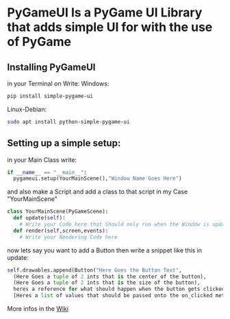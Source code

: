 # PyGameUI Is a PyGame UI Library that adds simple UI for with the use of PyGame

## Installing PyGameUI
in your Terminal on Write:
Windows:
```bash
pip install simple-pygame-ui
```
Linux-Debian:
```bash
sudo apt install python-simple-pygame-ui
```

## Setting up a simple setup:

in your Main Class write:

```python
if __name__ == "__main__":
  pygameui.setup(YourMainScene(),"Window Name Goes Here")
```

and also make a Script and add a class to that script in my Case "YourMainScene"

```python
class YourMainScene(PyGameScene):
  def update(self):
    # Write your Code here that Should only run when the Window is updated
  def render(self,screen,events):
    # Write your Rendering Code here
```
now lets say you want to add a Button then write a snippet like this in update:

```python
self.drawables.append(Button("Here Goes the Button Text",
  (Here Goes a tuple of 2 ints that is the center of the button),
  (Here Goes a tuple of 2 ints that is the size of the button),
  heres a reference for what should happen when the button gets clicked(lamda supported),
  [Heres a list of values that should be passed onto the on_clicked methode]))
```

More infos in the [Wiki](https://github.com/Villagerzock/PyGameUI/wiki)
